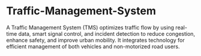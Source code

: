 # Traffic-Management-System
A Traffic Management System (TMS) optimizes traffic flow by using real-time data, smart signal control, and incident detection to reduce congestion, enhance safety, and improve urban mobility. It integrates technology for efficient management of both vehicles and non-motorized road users.
